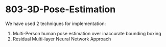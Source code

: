 # 803-3D-Pose-Estimation

We have used 2 techniques for implementation:

1. Multi-Person human pose estimation over inaccurate bounding boxing
2. Residual Multi-layer Neural Network Approach
